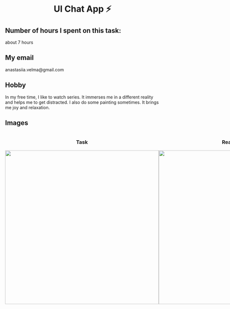 <center><h1>UI Chat App  &#9889;</h1></center>

<h2>Number of hours I spent on this task:</h2> <p>about 7 hours</p>
<h2>My email</h2> <p>anastasiia.velma@gmail.com</p>
<h2>Hobby</h2> <p>In my free time, I like to watch series. It immerses me in a different reality and helps me to get distracted. I also do some painting sometimes. It brings me joy and relaxation.</p>
<h2>Images</h2>
<div style="display: flex;">
<center>
<h3>Task</h3>
    <img src="https://github.com/anastasiiavelma/flutter_chat_app_UI/assets/103375322/dd56cfbc-415d-4690-86e8-c568cfc40225" style="height: 500px;"/>
</center>
  <center>
<h3>Realization</h3>
    <img src="https://github.com/anastasiiavelma/flutter_chat_app_UI/assets/103375322/cc729fdc-5f32-41e8-b80c-5555ce4882b1" style="height: 500px;"/>
</center>
 
